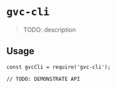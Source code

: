 # `gvc-cli`

> TODO: description

## Usage

```
const gvcCli = require('gvc-cli');

// TODO: DEMONSTRATE API
```
